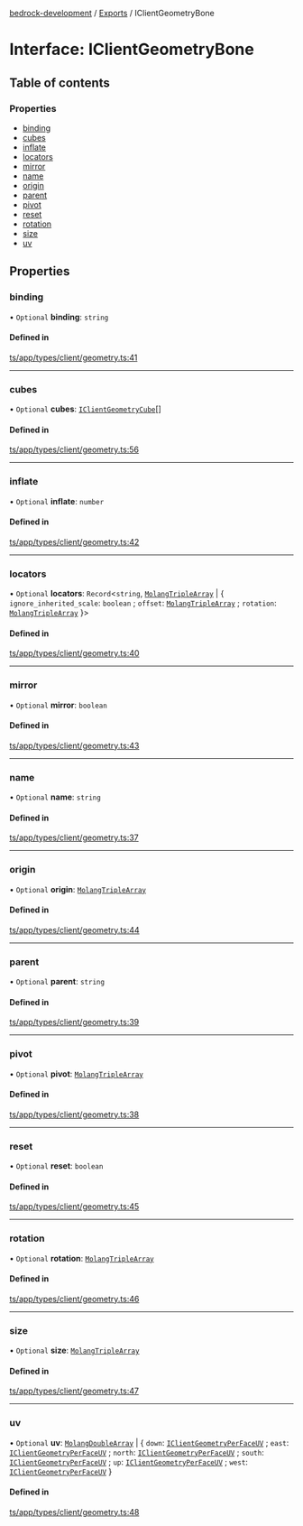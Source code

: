 [bedrock-development](../README.md) / [Exports](../modules.md) / IClientGeometryBone

# Interface: IClientGeometryBone

## Table of contents

### Properties

- [binding](IClientGeometryBone.md#binding)
- [cubes](IClientGeometryBone.md#cubes)
- [inflate](IClientGeometryBone.md#inflate)
- [locators](IClientGeometryBone.md#locators)
- [mirror](IClientGeometryBone.md#mirror)
- [name](IClientGeometryBone.md#name)
- [origin](IClientGeometryBone.md#origin)
- [parent](IClientGeometryBone.md#parent)
- [pivot](IClientGeometryBone.md#pivot)
- [reset](IClientGeometryBone.md#reset)
- [rotation](IClientGeometryBone.md#rotation)
- [size](IClientGeometryBone.md#size)
- [uv](IClientGeometryBone.md#uv)

## Properties

### binding

• `Optional` **binding**: `string`

#### Defined in

[ts/app/types/client/geometry.ts:41](https://github.com/DauntlessStudio/Bedrock-Developments/blob/9a78313/ts/app/types/client/geometry.ts#L41)

___

### cubes

• `Optional` **cubes**: [`IClientGeometryCube`](IClientGeometryCube.md)[]

#### Defined in

[ts/app/types/client/geometry.ts:56](https://github.com/DauntlessStudio/Bedrock-Developments/blob/9a78313/ts/app/types/client/geometry.ts#L56)

___

### inflate

• `Optional` **inflate**: `number`

#### Defined in

[ts/app/types/client/geometry.ts:42](https://github.com/DauntlessStudio/Bedrock-Developments/blob/9a78313/ts/app/types/client/geometry.ts#L42)

___

### locators

• `Optional` **locators**: `Record`\<`string`, [`MolangTripleArray`](../modules.md#molangtriplearray) \| \{ `ignore_inherited_scale`: `boolean` ; `offset`: [`MolangTripleArray`](../modules.md#molangtriplearray) ; `rotation`: [`MolangTripleArray`](../modules.md#molangtriplearray)  }\>

#### Defined in

[ts/app/types/client/geometry.ts:40](https://github.com/DauntlessStudio/Bedrock-Developments/blob/9a78313/ts/app/types/client/geometry.ts#L40)

___

### mirror

• `Optional` **mirror**: `boolean`

#### Defined in

[ts/app/types/client/geometry.ts:43](https://github.com/DauntlessStudio/Bedrock-Developments/blob/9a78313/ts/app/types/client/geometry.ts#L43)

___

### name

• `Optional` **name**: `string`

#### Defined in

[ts/app/types/client/geometry.ts:37](https://github.com/DauntlessStudio/Bedrock-Developments/blob/9a78313/ts/app/types/client/geometry.ts#L37)

___

### origin

• `Optional` **origin**: [`MolangTripleArray`](../modules.md#molangtriplearray)

#### Defined in

[ts/app/types/client/geometry.ts:44](https://github.com/DauntlessStudio/Bedrock-Developments/blob/9a78313/ts/app/types/client/geometry.ts#L44)

___

### parent

• `Optional` **parent**: `string`

#### Defined in

[ts/app/types/client/geometry.ts:39](https://github.com/DauntlessStudio/Bedrock-Developments/blob/9a78313/ts/app/types/client/geometry.ts#L39)

___

### pivot

• `Optional` **pivot**: [`MolangTripleArray`](../modules.md#molangtriplearray)

#### Defined in

[ts/app/types/client/geometry.ts:38](https://github.com/DauntlessStudio/Bedrock-Developments/blob/9a78313/ts/app/types/client/geometry.ts#L38)

___

### reset

• `Optional` **reset**: `boolean`

#### Defined in

[ts/app/types/client/geometry.ts:45](https://github.com/DauntlessStudio/Bedrock-Developments/blob/9a78313/ts/app/types/client/geometry.ts#L45)

___

### rotation

• `Optional` **rotation**: [`MolangTripleArray`](../modules.md#molangtriplearray)

#### Defined in

[ts/app/types/client/geometry.ts:46](https://github.com/DauntlessStudio/Bedrock-Developments/blob/9a78313/ts/app/types/client/geometry.ts#L46)

___

### size

• `Optional` **size**: [`MolangTripleArray`](../modules.md#molangtriplearray)

#### Defined in

[ts/app/types/client/geometry.ts:47](https://github.com/DauntlessStudio/Bedrock-Developments/blob/9a78313/ts/app/types/client/geometry.ts#L47)

___

### uv

• `Optional` **uv**: [`MolangDoubleArray`](../modules.md#molangdoublearray) \| \{ `down`: [`IClientGeometryPerFaceUV`](IClientGeometryPerFaceUV.md) ; `east`: [`IClientGeometryPerFaceUV`](IClientGeometryPerFaceUV.md) ; `north`: [`IClientGeometryPerFaceUV`](IClientGeometryPerFaceUV.md) ; `south`: [`IClientGeometryPerFaceUV`](IClientGeometryPerFaceUV.md) ; `up`: [`IClientGeometryPerFaceUV`](IClientGeometryPerFaceUV.md) ; `west`: [`IClientGeometryPerFaceUV`](IClientGeometryPerFaceUV.md)  }

#### Defined in

[ts/app/types/client/geometry.ts:48](https://github.com/DauntlessStudio/Bedrock-Developments/blob/9a78313/ts/app/types/client/geometry.ts#L48)
